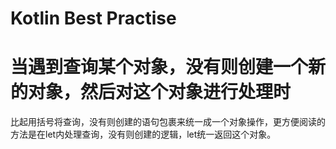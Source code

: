 # Kotlin Best Practise

# 当遇到查询某个对象，没有则创建一个新的对象，然后对这个对象进行处理时

比起用括号将查询，没有则创建的语句包裹来统一成一个对象操作，更方便阅读的方法是在let内处理查询，没有则创建的逻辑，let统一返回这个对象。

